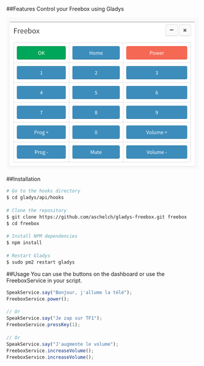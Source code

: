 ##Features
Control your Freebox using Gladys

![Screenshot](/screenshot.png?raw=true)

##Installation
```bash
# Go to the hooks directory
$ cd gladys/api/hooks

# Clone the repository
$ git clone https://github.com/aschelch/gladys-freebox.git freebox
$ cd freebox

# Install NPM dependencies
$ npm install

# Restart Gladys
$ sudo pm2 restart gladys
```

##Usage
You can use the buttons on the dashboard or use the FreeboxService in your script.
```js
SpeakService.say("Bonjour, j'allume la télé");
FreeboxService.power();

// Or
SpeakService.say("Je zap sur TF1");
FreeboxService.pressKey(1);

// Or
SpeakService.say("J'augmente le volume");
FreeboxService.increaseVolume();
FreeboxService.increaseVolume();
```
